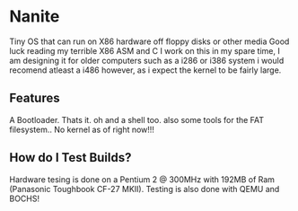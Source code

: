 # Nanite
Tiny OS that can run on X86 hardware off floppy disks or other media
Good luck reading my terrible X86 ASM and C
I work on this in my spare time,
I am designing it for older computers such as a i286 or i386 system i would recomend atleast a i486 however,
as i expect the kernel to be fairly large.
## Features
A Bootloader.
Thats it.
oh and a shell too.
also some tools for the FAT filesystem..
No kernel as of right now!!!
## How do I Test Builds?
Hardware tesing is done on a Pentium 2 @ 300MHz with 192MB of Ram (Panasonic Toughbook CF-27 MKII).
Testing is also done with QEMU and BOCHS!

